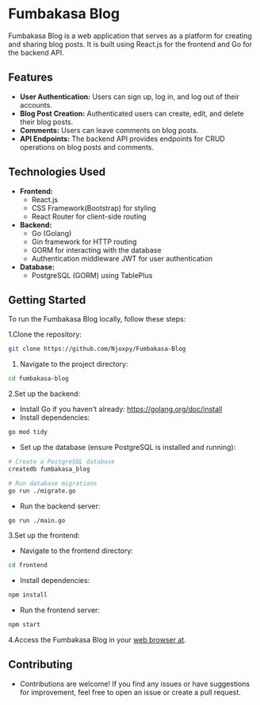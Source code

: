 # Fumbakasa Blog

Fumbakasa Blog is a web application that serves as a platform for creating and sharing blog posts. It is built using React.js for the frontend and Go for the backend API.

## Features

- **User Authentication:** Users can sign up, log in, and log out of their accounts.
- **Blog Post Creation:** Authenticated users can create, edit, and delete their blog posts.
- **Comments:** Users can leave comments on blog posts.
- **API Endpoints:** The backend API provides endpoints for CRUD operations on blog posts and comments.

## Technologies Used

- **Frontend:**
  - React.js
  - CSS Framework(Bootstrap) for styling
  - React Router for client-side routing
- **Backend:**
  - Go (Golang)
  - Gin framework for HTTP routing
  - GORM for interacting with the database
  - Authentication middleware JWT for user authentication
- **Database:**
  - PostgreSQL (GORM) using TablePlus

## Getting Started

To run the Fumbakasa Blog locally, follow these steps:

1.Clone the repository:

   ```bash
   git clone https://github.com/Njoxpy/Fumbakasa-Blog
   ```

1. Navigate to the project directory:

```sh
cd fumbakasa-blog
```

2.Set up the backend:

- Install Go if you haven't already: <https://golang.org/doc/install>
- Install dependencies:

```sh
go mod tidy
```

- Set up the database (ensure PostgreSQL is installed and running):

```sh
# Create a PostgreSQL database
createdb fumbakasa_blog

# Run database migrations
go run ./migrate.go
```

- Run the backend server:

```sh
go run ./main.go
```

3.Set up the frontend:

- Navigate to the frontend directory:

```sh
cd frontend
```

- Install dependencies:

```sh
npm install
```

- Run the frontend server:

```sh
npm start
```

4.Access the Fumbakasa Blog in your [web browser at](<http://localhost:3000>).

## Contributing

- Contributions are welcome! If you find any issues or have suggestions for improvement, feel free to open an issue or create a pull request.
